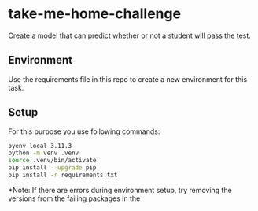 # take-me-home-challenge
Create a model that can predict whether or not a student will pass the test. 

## Environment

Use the requirements file in this repo to create a new environment for this task. 

## Setup

For this purpose you use following commands:

```Bash
pyenv local 3.11.3
python -m venv .venv
source .venv/bin/activate
pip install --upgrade pip
pip install -r requirements.txt
```

*Note: If there are errors during environment setup, try removing the versions from the failing packages in the
